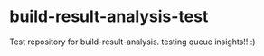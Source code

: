 # build-result-analysis-test
Test repository for build-result-analysis.
testing queue insights!! :)
